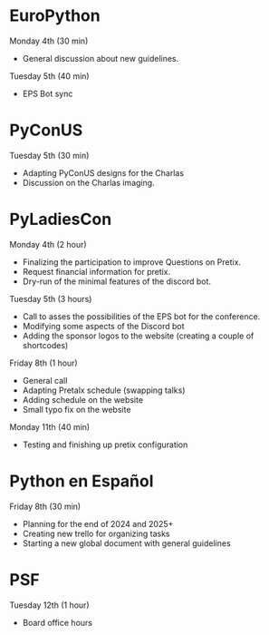 # EuroPython

Monday 4th (30 min)

* General discussion about new guidelines.

Tuesday 5th (40 min)

* EPS Bot sync

# PyConUS

Tuesday 5th (30 min)

* Adapting PyConUS designs for the Charlas
* Discussion on the Charlas imaging.

# PyLadiesCon

Monday 4th (2 hour)

* Finalizing the participation to improve Questions on Pretix.
* Request financial information for pretix.
* Dry-run of the minimal features of the discord bot.

Tuesday 5th (3 hours)

* Call to asses the possibilities of the EPS bot for the conference.
* Modifying some aspects of the Discord bot
* Adding the sponsor logos to the website (creating a couple of shortcodes)

Friday 8th (1 hour)

* General call
* Adapting Pretalx schedule (swapping talks)
* Adding schedule on the website
* Small typo fix on the website

Monday 11th (40 min)

* Testing and finishing up pretix configuration

# Python en Español

Friday 8th (30 min)

* Planning for the end of 2024 and 2025+
* Creating new trello for organizing tasks
* Starting a new global document with general guidelines

# PSF

Tuesday 12th (1 hour)

* Board office hours
